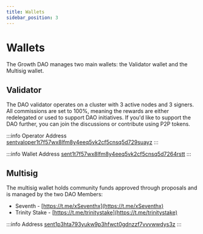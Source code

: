 ```yaml
---
title: Wallets
sidebar_position: 3
---
```


# Wallets

The Growth DAO manages two main wallets: the Validator wallet and the Multisig wallet.

## Validator

The DAO validator operates on a cluster with 3 active nodes and 3 signers. All commissions are set to 100%, meaning the rewards are either redelegated or used to support DAO initiatives. If you'd like to support the DAO further, you can join the discussions or contribute using P2P tokens.

:::info Operator Address
[sentvaloper1t7f57wx8lfm8y4eeq5vk2cf5cnsq5d729suayz](https://www.mintscan.io/sentinel/validators/sentvaloper1t7f57wx8lfm8y4eeq5vk2cf5cnsq5d729suayz)
:::

:::info Wallet Address
[sent1t7f57wx8lfm8y4eeq5vk2cf5cnsq5d7264rstt](https://www.mintscan.io/sentinel/address/sent1t7f57wx8lfm8y4eeq5vk2cf5cnsq5d7264rstt)
:::

## Multisig

The multisig wallet holds community funds approved through proposals and is managed by the two DAO Members:

- Seventh - [https://t.me/xSeventhx](https://t.me/xSeventhx)
- Trinity Stake - [https://t.me/trinitystake](https://t.me/trinitystake)

:::info Address
[sent1p3hta793yukw9p3hfwct0gdnzzf7vvvwwdys3z](https://www.mintscan.io/sentinel/address/sent1p3hta793yukw9p3hfwct0gdnzzf7vvvwwdys3z)
:::